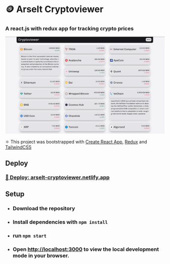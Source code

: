 # 🪙 Arselt Cryptoviewer

### A react.js with redux app for tracking crypto prices

![App UI thumbnail](/thumbnail.jpg "UI Screenshot")

⚛️ This project was bootstrapped with [Create React App](https://github.com/facebook/create-react-app), [Redux](https://es.redux.js.org/) and [TailwindCSS](https://tailwindcss.com/)

## Deploy

### [🚀 Deploy: arselt-cryptoviewer.netlify.app](https://arselt-cryptoviewer.netlify.app/)

## Setup

- ### Download the repository

- ### Install dependencies with `npm install`
- ### run `npm start`

- ### Open [http://localhost:3000](http://localhost:3000) to view the local development mode in your browser.
